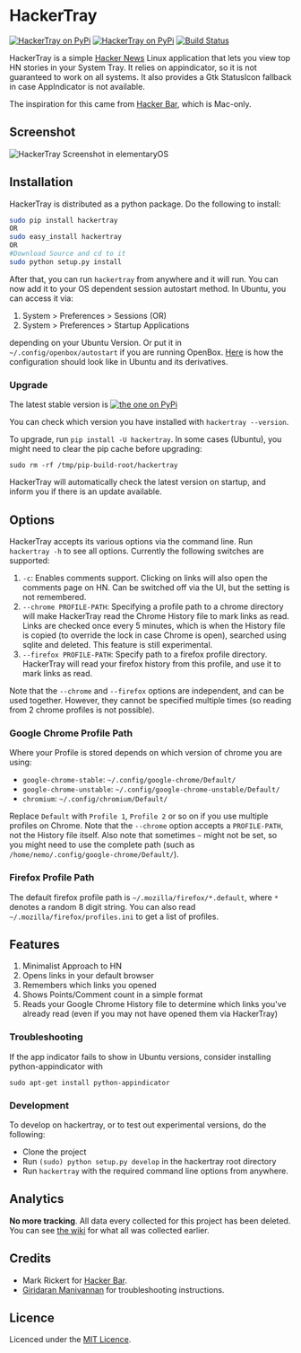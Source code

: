 # HackerTray

[![HackerTray on PyPi](https://pypip.in/v/hackertray/badge.png)](https://pypi.python.org/pypi/hackertray/)
[![HackerTray on PyPi](https://pypip.in/d/hackertray/badge.png)](https://pypi.python.org/pypi/hackertray/)
[![Build Status](https://travis-ci.org/captn3m0/hackertray.png)](https://travis-ci.org/captn3m0/hackertray)

HackerTray is a simple [Hacker News](https://news.ycombinator.com/) Linux application
that lets you view top HN stories in your System Tray. It relies on appindicator, so
it is not guaranteed to work on all systems. It also provides a Gtk StatusIcon fallback
in case AppIndicator is not available.

The inspiration for this came from [Hacker Bar](http://hackerbarapp.com), which is Mac-only.

## Screenshot

![HackerTray Screenshot in elementaryOS](http://i.imgur.com/63l3qXV.png)

## Installation

HackerTray is distributed as a python package. Do the following to install:

```sh
sudo pip install hackertray
OR
sudo easy_install hackertray
OR
#Download Source and cd to it
sudo python setup.py install
```

After that, you can run `hackertray` from anywhere and it will run. You can
now add it to your OS dependent session autostart method. In Ubuntu, you can
access it via:

1.  System > Preferences > Sessions
    (OR)
2.  System > Preferences > Startup Applications

depending on your Ubuntu Version. Or put it in `~/.config/openbox/autostart`
if you are running OpenBox. [Here](http://imgur.com/mnhIzDK) is how the
configuration should look like in Ubuntu and its derivatives.

### Upgrade

The latest stable version is [![the one on PyPi](https://pypip.in/v/hackertray/badge.png)](https://pypi.python.org/pypi/hackertray/)

You can check which version you have installed with `hackertray --version`.

To upgrade, run `pip install -U hackertray`. In some cases (Ubuntu), you might
need to clear the pip cache before upgrading:

`sudo rm -rf /tmp/pip-build-root/hackertray`

HackerTray will automatically check the latest version on startup, and inform you if there is an update available.

## Options

HackerTray accepts its various options via the command line. Run `hackertray -h` to see all options. Currently the following switches are supported:

1.  `-c`: Enables comments support. Clicking on links will also open the comments page on HN. Can be switched off via the UI, but the setting is not remembered.
2.  `--chrome PROFILE-PATH`: Specifying a profile path to a chrome directory will make HackerTray read the Chrome History file to mark links as read. Links are checked once every 5 minutes, which is when the History file is copied (to override the lock in case Chrome is open), searched using sqlite and deleted. This feature is still experimental.
3.  `--firefox PROFILE-PATH`: Specify path to a firefox profile directory. HackerTray will read your firefox history from this profile, and use it to mark links as read.

Note that the `--chrome` and `--firefox` options are independent, and can be used together. However, they cannot be specified multiple times (so reading from 2 chrome profiles is not possible).

### Google Chrome Profile Path

Where your Profile is stored depends on which version of chrome you are using:

-   `google-chrome-stable`: `~/.config/google-chrome/Default/`
-   `google-chrome-unstable`: `~/.config/google-chrome-unstable/Default/`
-   `chromium`: `~/.config/chromium/Default/`

Replace `Default` with `Profile 1`, `Profile 2` or so on if you use multiple profiles on Chrome. Note that the `--chrome` option accepts a `PROFILE-PATH`, not the History file itself. Also note that sometimes `~` might not be set, so you might need to use the complete path (such as `/home/nemo/.config/google-chrome/Default/`).

### Firefox Profile Path

The default firefox profile path is `~/.mozilla/firefox/*.default`, where `*` denotes a random 8 digit string. You can also read `~/.mozilla/firefox/profiles.ini` to get a list of profiles.

## Features

1.  Minimalist Approach to HN
2.  Opens links in your default browser
3.  Remembers which links you opened
4.  Shows Points/Comment count in a simple format
5.  Reads your Google Chrome History file to determine which links you've already read (even if you may not have opened them via HackerTray)

### Troubleshooting

If the app indicator fails to show in Ubuntu versions, consider installing
python-appindicator with

`sudo apt-get install python-appindicator`

### Development

To develop on hackertray, or to test out experimental versions, do the following:

-   Clone the project
-   Run `(sudo) python setup.py develop` in the hackertray root directory
-   Run `hackertray` with the required command line options from anywhere.

## Analytics

**No more tracking**. All data every collected for this project has been deleted. You can see [the wiki](https://github.com/captn3m0/hackertray/wiki/Analytics) for what all was collected earlier.

## Credits

-   Mark Rickert for [Hacker Bar](http://hackerbarapp.com/).
-   [Giridaran Manivannan](https://github.com/ace03uec) for troubleshooting instructions.

## Licence

Licenced under the [MIT Licence](http://nemo.mit-license.org/).
